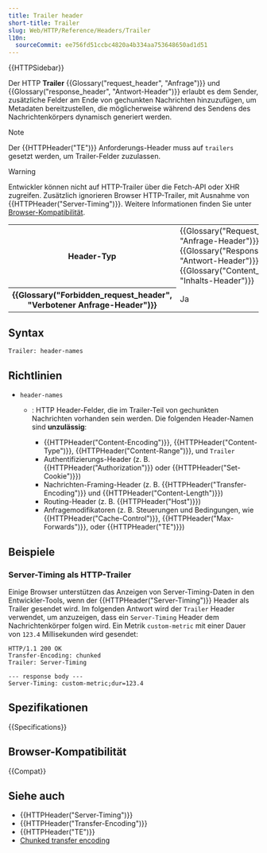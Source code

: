 ```yaml
---
title: Trailer header
short-title: Trailer
slug: Web/HTTP/Reference/Headers/Trailer
l10n:
  sourceCommit: ee756fd51ccbc4820a4b334aa753648650ad1d51
---
```


{{HTTPSidebar}}

Der HTTP **Trailer** {{Glossary("request_header", "Anfrage")}} und {{Glossary("response_header", "Antwort-Header")}} erlaubt es dem Sender, zusätzliche Felder am Ende von gechunkten Nachrichten hinzuzufügen, um Metadaten bereitzustellen, die möglicherweise während des Sendens des Nachrichtenkörpers dynamisch generiert werden.

> [!NOTE]
> Der {{HTTPHeader("TE")}} Anforderungs-Header muss auf `trailers` gesetzt werden, um Trailer-Felder zuzulassen.

> [!WARNING]
> Entwickler können nicht auf HTTP-Trailer über die Fetch-API oder XHR zugreifen.
> Zusätzlich ignorieren Browser HTTP-Trailer, mit Ausnahme von {{HTTPHeader("Server-Timing")}}.
> Weitere Informationen finden Sie unter [Browser-Kompatibilität](#browser-kompatibilität).

<table class="properties">
  <tbody>
    <tr>
      <th scope="row">Header-Typ</th>
      <td>
        {{Glossary("Request_header", "Anfrage-Header")}},
        {{Glossary("Response_header", "Antwort-Header")}},
        {{Glossary("Content_header", "Inhalts-Header")}}
      </td>
    </tr>
    <tr>
      <th scope="row">{{Glossary("Forbidden_request_header", "Verbotener Anfrage-Header")}}</th>
      <td>Ja</td>
    </tr>
  </tbody>
</table>

## Syntax

```http
Trailer: header-names
```

## Richtlinien

- `header-names`

  - : HTTP Header-Felder, die im Trailer-Teil von gechunkten Nachrichten vorhanden sein werden.
    Die folgenden Header-Namen sind **unzulässig**:

    - {{HTTPHeader("Content-Encoding")}}, {{HTTPHeader("Content-Type")}}, {{HTTPHeader("Content-Range")}}, und `Trailer`
    - Authentifizierungs-Header (z. B. {{HTTPHeader("Authorization")}} oder {{HTTPHeader("Set-Cookie")}})
    - Nachrichten-Framing-Header (z. B. {{HTTPHeader("Transfer-Encoding")}} und {{HTTPHeader("Content-Length")}})
    - Routing-Header (z. B. {{HTTPHeader("Host")}})
    - Anfragemodifikatoren (z. B. Steuerungen und Bedingungen, wie {{HTTPHeader("Cache-Control")}}, {{HTTPHeader("Max-Forwards")}}, oder {{HTTPHeader("TE")}})

## Beispiele

### Server-Timing als HTTP-Trailer

Einige Browser unterstützen das Anzeigen von Server-Timing-Daten in den Entwickler-Tools, wenn der {{HTTPHeader("Server-Timing")}} Header als Trailer gesendet wird.
Im folgenden Antwort wird der `Trailer` Header verwendet, um anzuzeigen, dass ein `Server-Timing` Header dem Nachrichtenkörper folgen wird.
Ein Metrik `custom-metric` mit einer Dauer von `123.4` Millisekunden wird gesendet:

```http
HTTP/1.1 200 OK
Transfer-Encoding: chunked
Trailer: Server-Timing

--- response body ---
Server-Timing: custom-metric;dur=123.4
```

## Spezifikationen

{{Specifications}}

## Browser-Kompatibilität

{{Compat}}

## Siehe auch

- {{HTTPHeader("Server-Timing")}}
- {{HTTPHeader("Transfer-Encoding")}}
- {{HTTPHeader("TE")}}
- [Chunked transfer encoding](https://en.wikipedia.org/wiki/Chunked_transfer_encoding)
